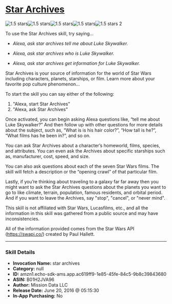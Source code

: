 # [Star Archives](http://alexa.amazon.com/#skills/amzn1.echo-sdk-ams.app.ac619ff9-1e85-45fe-84c5-9b8c39843680)
![1.5 stars](../../images/ic_star_black_18dp_1x.png)![1.5 stars](../../images/ic_star_half_black_18dp_1x.png)![1.5 stars](../../images/ic_star_border_black_18dp_1x.png)![1.5 stars](../../images/ic_star_border_black_18dp_1x.png)![1.5 stars](../../images/ic_star_border_black_18dp_1x.png) 2

To use the Star Archives skill, try saying...

* *Alexa, ask star archives tell me about Luke Skywalker.*

* *Alexa, ask star archives who is Luke Skywalker.*

* *Alexa, ask star archives get information for Luke Skywalker.*

Star Archives is your source of information for the world of Star Wars including characters, planets, starships, or film. Learn more about your favorite pop culture phenomenon...

To start the skill you can say either of the following:
1. "Alexa, start Star Archives"
2. "Alexa, ask Star Archives"

Once activated, you can begin asking Alexa questions like, “tell me about Luke Skywalker?” And then follow up with other questions for more details about the subject, such as, “What is is his hair color?”, “How tall is he?”, “What films has he been in?”, and so on. 

You can ask Star Archives about a character’s homeworld, films, species, and attributes. You can even ask the Archives about specific starships such as, manufacturer, cost, speed, and size. 

You can also ask questions about each of the seven Star Wars films. The skill will fetch a description or the “opening crawl” of that particular film.

Lastly, if you’re thinking about traveling to a galaxy far far away then you might want to ask the Star Archives questions about the planets you want to go to like climate, terrain, population, famous residents, and orbital period. And if you want to leave the Archives, say "stop", "cancel", or "never mind".

This skill is not affiliated with Star Wars, Lucasfilms, etc., and all the information in this skill was gathered from a public source and may have inconsistencies. 

All of the information provided comes from the Star Wars API (https://swapi.co/) created by Paul Hallett.

***

### Skill Details

* **Invocation Name:** star archives
* **Category:** null
* **ID:** amzn1.echo-sdk-ams.app.ac619ff9-1e85-45fe-84c5-9b8c39843680
* **ASIN:** B01H2JVA96
* **Author:** Mission Data LLC
* **Release Date:** June 20, 2016 @ 05:15:30
* **In-App Purchasing:** No
